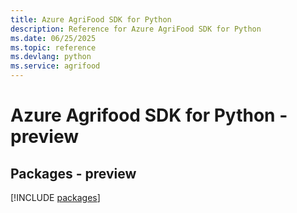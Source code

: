 ```yaml
---
title: Azure AgriFood SDK for Python
description: Reference for Azure AgriFood SDK for Python
ms.date: 06/25/2025
ms.topic: reference
ms.devlang: python
ms.service: agrifood
---
```

# Azure Agrifood SDK for Python - preview
## Packages - preview
[!INCLUDE [packages](agrifood-index.md)]